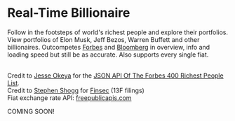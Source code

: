 # Real-Time Billionaire
Follow in the footsteps of world's richest people and explore their portfolios. View portfolios of Elon Musk, Jeff Bezos, Warren Buffett and other billionaires.
Outcompetes [Forbes](https://www.forbes.com/real-time-billionaires/) and [Bloomberg](https://www.bloomberg.com/billionaires/) in overview, info and loading speed but still be as accurate.
Also supports every single fiat.
<br><br>

Credit to [Jesse Okeya](https://github.com/jesseokeya) for the [JSON API Of The Forbes 400 Richest People List](https://github.com/jesseokeya/Forbes400).<br>
Credit to [Stephen Shogg](https://github.com/git-shogg/) for [Finsec](https://github.com/git-shogg/finsec/) (13F filings)<br>
Fiat exchange rate API: [freepublicapis.com](https://www.freepublicapis.com/exchange-rate-api)

COMING SOON!
